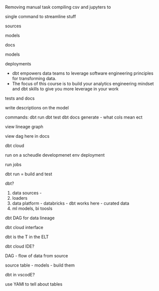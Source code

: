 Removing manual task compiling csv and jupyters to 

single command to streamline stuff

sources

models

docs

models

deployments

- dbt empowers data teams to leverage software engineering principles for transforming data.
- The focus of this course is to build your analytics engineering mindset and dbt skills to give you more leverage in your work


tests and docs

write descriptions on the model 

commands: 
dbt run
dbt test
dbt docs generate - what cols mean ect 

view lineage graph

view dag here in docs

dbt cloud 

run on a scheudle 
developmenet env
deployment

run jobs

dbt run = build and test

dbt? 

1) data sources - 
2) loaders
3) data platform - databricks - dbt works here -  curated data
4) ml models, bi toosls

dbt DAG for data lineage

dbt cloud interface

dbt is the T in the ELT 

dbt cloud IDE? 

DAG - flow of data from source

source table - 
models - build them 

dbt in vscodE?  

use YAMl to tell about tables
